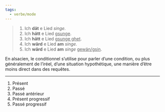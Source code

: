 ```yaml
---
tags:
  - verbe/mode
---
```


> 1. Ich **dät** e Lied _singe._
> 2. Ich **hätt** e Lied <u>gsunge</u>.
> 3. Ich **hätt** e Lied <u>gsunge ghet</u>.
> 4. Ich **wärd** e Lied **am** _singe._
> 5. Ich **wärd** e Lied **am** _singe_ <u>gewän/gsin</u>.

En alsacien, le conditionnel s’utilise pour parler d’une condition, ou plus généralement de l’iréel, d’une situation hypothétique, une manière d’être moins direct dans des requêtes.

---

1. Présent
2. Passé
3. Passé antérieur
4. Présent progressif
5. Passé progressif
